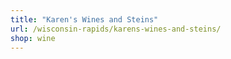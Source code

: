 ```yaml
---
title: "Karen's Wines and Steins"
url: /wisconsin-rapids/karens-wines-and-steins/
shop: wine
---
```

